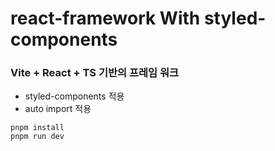 # react-framework With styled-components
### Vite + React + TS 기반의 프레임 워크

- styled-components 적용
- auto import 적용


```
pnpm install
pnpm run dev
```

